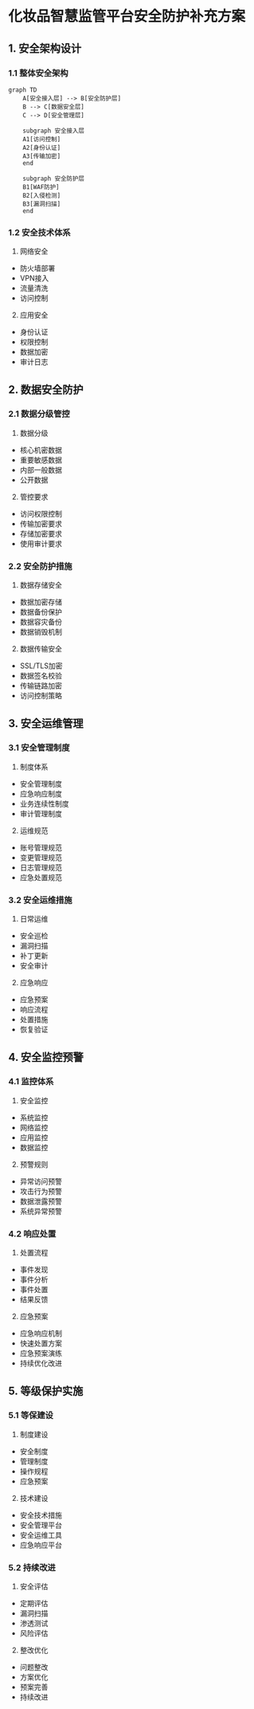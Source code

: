 # 化妆品智慧监管平台安全防护补充方案

## 1. 安全架构设计

### 1.1 整体安全架构
```mermaid
graph TD
    A[安全接入层] --> B[安全防护层]
    B --> C[数据安全层]
    C --> D[安全管理层]
    
    subgraph 安全接入层
    A1[访问控制]
    A2[身份认证]
    A3[传输加密]
    end
    
    subgraph 安全防护层
    B1[WAF防护]
    B2[入侵检测]
    B3[漏洞扫描]
    end
```

### 1.2 安全技术体系
1. 网络安全
- 防火墙部署
- VPN接入
- 流量清洗
- 访问控制

2. 应用安全
- 身份认证
- 权限控制
- 数据加密
- 审计日志

## 2. 数据安全防护

### 2.1 数据分级管控
1. 数据分级
- 核心机密数据
- 重要敏感数据
- 内部一般数据
- 公开数据

2. 管控要求
- 访问权限控制
- 传输加密要求
- 存储加密要求
- 使用审计要求

### 2.2 安全防护措施
1. 数据存储安全
- 数据加密存储
- 数据备份保护
- 数据容灾备份
- 数据销毁机制

2. 数据传输安全
- SSL/TLS加密
- 数据签名校验
- 传输链路加密
- 访问控制策略

## 3. 安全运维管理

### 3.1 安全管理制度
1. 制度体系
- 安全管理制度
- 应急响应制度
- 业务连续性制度
- 审计管理制度

2. 运维规范
- 账号管理规范
- 变更管理规范
- 日志管理规范
- 应急处置规范

### 3.2 安全运维措施
1. 日常运维
- 安全巡检
- 漏洞扫描
- 补丁更新
- 安全审计

2. 应急响应
- 应急预案
- 响应流程
- 处置措施
- 恢复验证

## 4. 安全监控预警

### 4.1 监控体系
1. 安全监控
- 系统监控
- 网络监控
- 应用监控
- 数据监控

2. 预警规则
- 异常访问预警
- 攻击行为预警
- 数据泄露预警
- 系统异常预警

### 4.2 响应处置
1. 处置流程
- 事件发现
- 事件分析
- 事件处置
- 结果反馈

2. 应急预案
- 应急响应机制
- 快速处置方案
- 应急预案演练
- 持续优化改进

## 5. 等级保护实施

### 5.1 等保建设
1. 制度建设
- 安全制度
- 管理制度
- 操作规程
- 应急预案

2. 技术建设
- 安全技术措施
- 安全管理平台
- 安全运维工具
- 应急响应平台

### 5.2 持续改进
1. 安全评估
- 定期评估
- 漏洞扫描
- 渗透测试
- 风险评估

2. 整改优化
- 问题整改
- 方案优化
- 预案完善
- 持续改进